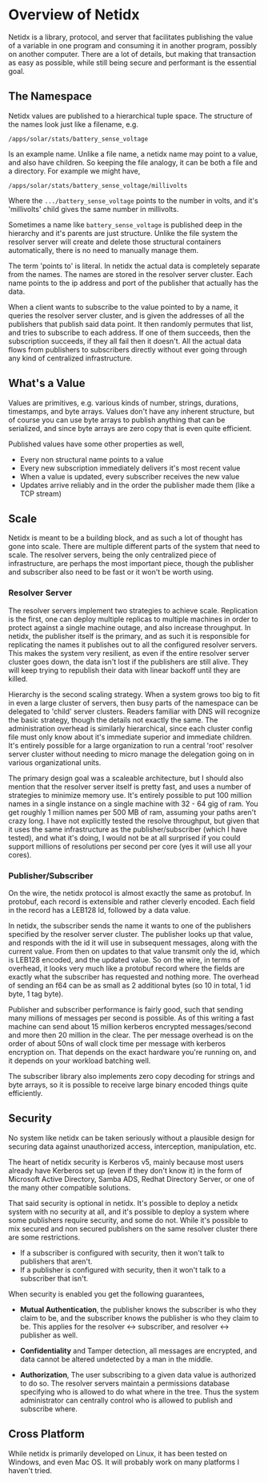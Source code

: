 # Overview of Netidx

Netidx is a library, protocol, and server that facilitates publishing
the value of a variable in one program and consuming it in another
program, possibly on another computer. There are a lot of details, but
making that transaction as easy as possible, while still being secure
and performant is the essential goal.

## The Namespace

Netidx values are published to a hierarchical tuple space. The
structure of the names look just like a filename, e.g.

    /apps/solar/stats/battery_sense_voltage

Is an example name. Unlike a file name, a netidx name may point to a
value, and also have children. So keeping the file analogy, it can be
both a file and a directory. For example we might have,

    /apps/solar/stats/battery_sense_voltage/millivolts

Where the `.../battery_sense_voltage` points to the number in volts,
and it's 'millivolts' child gives the same number in millivolts.

Sometimes a name like `battery_sense_voltage` is published deep in the
hierarchy and it's parents are just structure. Unlike the file system
the resolver server will create and delete those structural containers
automatically, there is no need to manually manage them.

The term 'points to' is literal. In netidx the actual data is
completely separate from the names. The names are stored in the
resolver server cluster. Each name points to the ip address and port
of the publisher that actually has the data.

When a client wants to subscribe to the value pointed to by a name, it
queries the resolver server cluster, and is given the addresses of all
the publishers that publish said data point. It then randomly permutes
that list, and tries to subscribe to each address. If one of them
succeeds, then the subscription succeeds, if they all fail then it
doesn't. All the actual data flows from publishers to subscribers
directly without ever going through any kind of centralized
infrastructure.

## What's a Value

Values are primitives, e.g. various kinds of number, strings,
durations, timestamps, and byte arrays. Values don't have any inherent
structure, but of course you can use byte arrays to publish anything
that can be serialized, and since byte arrays are zero copy that is
even quite efficient.

Published values have some other properties as well,

* Every non structural name points to a value
* Every new subscription immediately delivers it's most recent value
* When a value is updated, every subscriber receives the new value
* Updates arrive reliably and in the order the publisher made them
  (like a TCP stream)

## Scale

Netidx is meant to be a building block, and as such a lot of thought
has gone into scale. There are multiple different parts of the system
that need to scale. The resolver servers, being the only centralized
piece of infrastructure, are perhaps the most important piece, though
the publisher and subscriber also need to be fast or it won't be worth
using.

### Resolver Server

The resolver servers implement two strategies to achieve
scale. Replication is the first, one can deploy multiple replicas to
multiple machines in order to protect against a single machine outage,
and also increase throughput. In netidx, the publisher itself is the
primary, and as such it is responsible for replicating the names it
publishes out to all the configured resolver servers. This makes the
system very resilient, as even if the entire resolver server cluster
goes down, the data isn't lost if the publishers are still alive. They
will keep trying to republish their data with linear backoff until
they are killed.

Hierarchy is the second scaling strategy. When a system grows too big
to fit in even a large cluster of servers, then busy parts of the
namespace can be delegated to 'child' server clusters. Readers
familiar with DNS will recognize the basic strategy, though the
details not exactly the same. The administration overhead is similarly
hierarchical, since each cluster config file must only know about it's
immediate superior and immediate children. It's entirely possible for
a large organization to run a central 'root' resolver server cluster
without needing to micro manage the delegation going on in various
organizational units.

The primary design goal was a scaleable architecture, but I should
also mention that the resolver server itself is pretty fast, and uses
a number of strategies to minimize memory use. It's entirely possible
to put 100 million names in a single instance on a single machine with
32 - 64 gig of ram. You get roughly 1 million names per 500 MB of ram,
assuming your paths aren't crazy long. I have not explicitly tested
the resolve throughput, but given that it uses the same infrastructure
as the publisher/subscriber (which I have tested), and what it's
doing, I would not be at all surprised if you could support millions
of resolutions per second per core (yes it will use all your cores).

### Publisher/Subscriber

On the wire, the netidx protocol is almost exactly the same as
protobuf. In protobuf, each record is extensible and rather cleverly
encoded. Each field in the record has a LEB128 Id, followed by a data
value.

In netidx, the subscriber sends the name it wants to one of the
publishers specified by the resolver server cluster. The publisher
looks up that value, and responds with the id it will use in
subsequent messages, along with the current value. From then on
updates to that value transmit only the id, which is LEB128 encoded,
and the updated value. So on the wire, in terms of overhead, it looks
very much like a protobuf record where the fields are exactly what the
subscriber has requested and nothing more. The overhead of sending an
f64 can be as small as 2 additional bytes (so 10 in total, 1 id byte,
1 tag byte).

Publisher and subscriber performance is fairly good, such that sending
many millions of messages per second is possible. As of this writing a
fast machine can send about 15 million kerberos encrypted
messages/second and more then 20 million in the clear. The per message
overhead is on the order of about 50ns of wall clock time per message
with kerberos encryption on. That depends on the exact hardware you're
running on, and it depends on your workload batching well.

The subscriber library also implements zero copy decoding for strings
and byte arrays, so it is possible to receive large binary encoded
things quite efficiently.

## Security

No system like netidx can be taken seriously without a plausible
design for securing data against unauthorized access, interception,
manipulation, etc.

The heart of netidx security is Kerberos v5, mainly because most users
already have Kerberos set up (even if they don't know it) in the form
of Microsoft Active Directory, Samba ADS, Redhat Directory Server, or
one of the many other compatible solutions.

That said security is optional in netidx. It's possible to deploy a
netidx system with no security at all, and it's possible to deploy a
system where some publishers require security, and some do not. While
it's possible to mix secured and non secured publishers on the same
resolver cluster there are some restrictions. 

* If a subscriber is configured with security, then it won't talk to
  publishers that aren't.
* If a publisher is configured with security, then it won't talk to a
  subscriber that isn't.

When security is enabled you get the following guarantees,

* **Mutual Authentication**, the publisher knows the subscriber is who
  they claim to be, and the subscriber knows the publisher is who they
  claim to be. This applies for the resolver <-> subscriber, and
  resolver <-> publisher as well.
  
* **Confidentiality** and Tamper detection, all messages are encrypted,
  and data cannot be altered undetected by a man in the middle.

* **Authorization**, The user subscribing to a given data value is
  authorized to do so. The resolver servers maintain a permissions
  database specifying who is allowed to do what where in the
  tree. Thus the system administrator can centrally control who is
  allowed to publish and subscribe where.

## Cross Platform

While netidx is primarily developed on Linux, it has been tested on
Windows, and even Mac OS. It will probably work on many platforms I
haven't tried.
